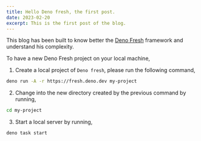 ```yaml
---
title: Hello Deno fresh, the first post.
date: 2023-02-20
excerpt: This is the first post of the blog.
---
```


This blog has been built to know better the [Deno Fresh](https://fresh.deno.dev/) framework and understand his complexity.

To have a new Deno Fresh project on your local machine,

1. Create a local project of `Deno fresh`, please run the following command,
```sh
deno run -A -r https://fresh.deno.dev my-project
```

2. Change into the new directory created by the previous command by running,
~~~sh
cd my-project
~~~

3. Start a local server by running,
~~~sh
deno task start
~~~ 
